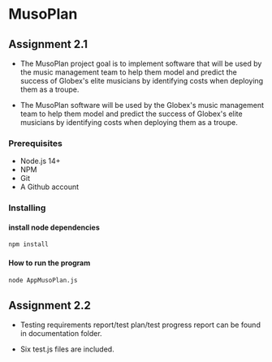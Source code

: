 # MusoPlan

## Assignment 2.1 

- The MusoPlan project goal is to implement software that will be used by the music management team to help them model and predict the success of Globex's elite musicians by identifying costs when deploying them as a troupe. 

- The  MusoPlan software will be used by the Globex's  music management team to help them model and predict the success of Globex's elite musicians by identifying costs when deploying them as a troupe. 

### Prerequisites
- Node.js 14+
- NPM 
- Git 
- A Github account

### Installing
#### install node dependencies
``` sh
npm install
```
#### How to run the program
``` sh
node AppMusoPlan.js 
```
## Assignment 2.2

- Testing requirements report/test plan/test progress report can be found in documentation folder.

- Six test.js files are included.   
